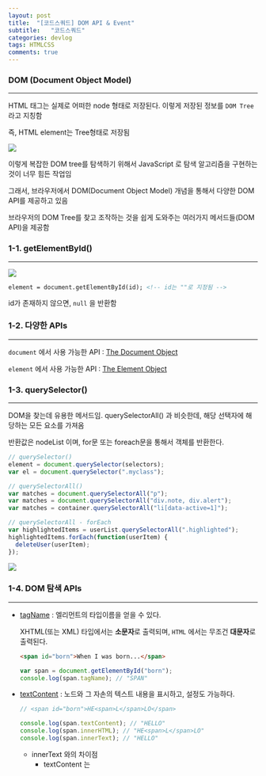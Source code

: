 ```yaml
---
layout: post
title:  "[코드스쿼드] DOM API & Event"
subtitle:   "코드스쿼드"
categories: devlog
tags: HTMLCSS
comments: true
---
```


### DOM (Document Object Model)

---

HTML 태그는 실제로 어떠한 node 형태로 저장된다. 이렇게 저장된 정보를 `DOM Tree` 라고 지칭함

즉, HTML element는 Tree형태로 저장됨

![](https://imgur.com/NolOrrM.png)

이렇게 복잡한 DOM tree를 탐색하기 위해서 JavaScript 로 탐색 알고리즘을 구현하는것이 너무 힘든 작업임

그래서, 브라우저에서 DOM(Document Object Model) 개념을 통해서 다양한 DOM API를 제공하고 있음

브라우저의 DOM Tree를 찾고 조작하는 것을 쉽게 도와주는 여러가지 메서드들(DOM API)을 제공함





### 1-1. getElementById()

---

![](https://imgur.com/BbJt1Ow.png)

```html
element = document.getElementById(id); <!-- id는 ""로 지정됨 -->
```

id가 존재하지 않으면, `null` 을 반환함





### 1-2. 다양한 APIs

---

`document` 에서 사용 가능한 API : [The Document Object](https://www.w3schools.com/jsref/dom_obj_document.asp)

`element` 에서 사용 가능한 API : [The Element Object](https://www.w3schools.com/jsref/dom_obj_document.asp)





### 1-3. querySelector()

---

DOM을 찾는데 유용한 메서드임. querySelectorAll() 과 비슷한데, 해당 선택자에 해당하는 모든 요소를 가져옴

반환값은 nodeList 이며, for문 또는 foreach문을 통해서 객체를 반환한다.

```javascript
// querySelector()
element = document.querySelector(selectors);
var el = document.querySelector(".myclass");

// querySelectorAll()
var matches = document.querySelectorAll("p");
var matches = document.querySelectorAll("div.note, div.alert");
var matches = container.querySelectorAll("li[data-active=1]");

// querySelectorAll - forEach
var highlightedItems = userList.querySelectorAll(".highlighted");
highlightedItems.forEach(function(userItem) {
  deleteUser(userItem);
});
```



![](https://imgur.com/le01Lph.png)





### 1-4. DOM 탐색 APIs

---

- [tagName](https://developer.mozilla.org/en-US/docs/Web/API/Element/tagName) : 엘리먼트의 타입이름을 얻을 수 있다.

  XHTML(또는 XML) 타입에서는 **소문자**로 출력되며, `HTML` 에서는 무조건 **대문자**로 출력된다.

  ```HTML
  <span id="born">When I was born...</span>
  ```

  ```javascript
  var span = document.getElementById("born");
  console.log(span.tagName); // "SPAN"
  ```

- [textContent](https://developer.mozilla.org/ko/docs/Web/API/Node/textContent) : 노드와 그 자손의 텍스트 내용을 표시하고, 설정도 가능하다.

  ```javascript
  // <span id="born">HE<span>L</span>LO</span>
  
  console.log(span.textContent); // "HELLO"
  console.log(span.innerHTML); // "HE<span>L</span>LO"
  console.log(span.innerText); // "HELLO"
  ```

  - innerText 와의 차이점
    - textContent 는 <script>와 <style> 요소를 포함한 모든 요소들의 내용을 가져옴. 반면, innerText 는 그렇지 않음
    - innerText 는 style 을 인지하고 숨겨진 요소들의 텍스트를 반환하진 않지만 textContent 는 반환함
    - innerText 는 CSS 스타일링을 인지하기 때문에 레이아웃의 변화를 가져올 수 있지만, textContent는 그렇지 않음
    - innerText 는 요소의 자식노드를 지우는 것 뿐만아니라, 텍스트 노드의 모든 자손을 영구적으로 제거함
  - innerHTML 과의 차이점
    - innerHTML 은 HTML을 반환함
    - textContent가 텍스트를 HTML로 파싱하지 않기 때문에 종종 더 좋은 성능을 보여줌
    - textContent는 XSS 를 방지할 수 있음

- [nodeType](https://developer.mozilla.org/ko/docs/Web/API/Node/nodeType) : `elements` `text` `comments` 처럼 서로 다른 종류의 노드를 구별하는데 사용할 수 있음

  ![](https://imgur.com/U6j3zkl.png)

- [childNodes](https://developer.mozilla.org/ko/docs/Web/API/Node/childNodes) : 주어진 요소의 자식 노드 모음 (collection)을 반환함 (NodeList)

  ```javascript
  // parg는 <p> 요소 개체 참조
  if (parg.hasChildNodes())
  // 그래서, 먼저 개체가 찼는 지(자식 노드가 있는 지) 검사
   {
     var children = parg.childNodes;
     for (var i = 0; i < children.length; i++) 
     {
     // children[i]로 각 자식에 무언가를 함 
     // 주의: 목록은 유효해(live), 자식 추가나 제거는 목록을 바꿈
     };
   };
  ```

- [firstChild](https://developer.mozilla.org/ko/docs/Web/API/Node/firstChild) : 트리에서 노드의 첫 번째 자식이나 null(노드가 자식이 없으면)을 반환함

  ```javascript
  <p id="para-01">
    <span>First span</span>
  </p>
  
  <script type="text/javascript">
    var p01 = document.getElementById('para-01');
    alert(p01.firstChild.nodeName)
  </script>
  ```

- [firstElementChild](https://developer.mozilla.org/en-US/docs/Web/API/ParentNode/firstElementChild)

  ```html
  <ul id="foo">
      <li>First  (1)</li>
      <li>Second (2)</li>
      <li>Third  (3)</li>
  </ul>	
  ```

  ```javascript
  var foo = document.getElementById('foo');
  console.log(foo.firstElementChild.textContent); // "First  (1)"
  ```

- [parentElement](https://developer.mozilla.org/en-US/docs/Web/API/Node/parentElement) : 현재 노드에서 부모 노드를 가리킨다.

  ```javascript
  if (node.parentElement) {
      node.parentElement.style.color = "red";
  }
  ```

- [nextSibling](https://developer.mozilla.org/ko/docs/Web/API/Node/nextSibling)

  부모의 `childNodes` 목록에서 지정된 노드 **바로 다음에 있는 노드를 반환**하거나 지정된 노드가 해당 목록의 마지막 노드이면 `null`을 반환 (#text 데이터를 가져온다는 것을 중점으로 볼 것)

  ```HTML
  <div id="div-01">Here is div-01</div>
  <div id="div-02">Here is div-02</div>
  
  <script type="text/javascript">
  var el = document.getElementById('div-01').nextSibling,
      i = 1;
  
  console.log('Siblings of div-01:');
  
  while (el) {
    console.log(i + '. ' + el.nodeName);
    el = el.nextSibling;
    i++;
  }
  
  </script>
  
  /**************************************************
     로드될 때 다음과 같이 콘솔에 기록됩니다. :
  
       Siblings of div-01
  
        1. #text
        2. DIV
        3. #text
        4. SCRIPT
  
  **************************************************/
  ```

- [nextElementSibling](https://developer.mozilla.org/en-US/docs/Web/API/NonDocumentTypeChildNode/nextElementSibling)

  ```HTML
  <div id="div-01">Here is div-01</div>
  <div id="div-02">Here is div-02</div>
  
  <script type="text/javascript">
    var el = document.getElementById('div-01').nextElementSibling;
    console.log('Siblings of div-01:');
    while (el) {
      console.log(el.nodeName);
      el = el.nextElementSibling;
    }
  </script>
  
  /**************************************************
     로드될 때 다음과 같이 콘솔에 기록됩니다. :
  
      Siblings of div-01:
      DIV
      SCRIPT
  
  **************************************************/
  ```

  



### 1-5. DOM 조작 API

---

삭제, 추가, 이동, 교체를 위해 사용하는 DOM API 이다.

- [removeChild()](https://developer.mozilla.org/ko/docs/Web/API/Node/removeChild) : 자식의 엘리먼트를 삭제하는 문법

  ```javascript
  // Get the <ul> element with id="myList"
  var list = document.getElementById("myList");   
  list.removeChild(list.childNodes[0]); // Remove <ul>'s first child node (index 0)
  ```

- [appendChild()](https://developer.mozilla.org/ko/docs/Web/API/Node/appendChild) : 한 노드를 특정 부모 노드의 자식 노드 리스트 중 **마지막 자식으로** 붙임

  ```javascript
  // 새로운 단락 요소를 생성하고 문서에 있는 바디 요소의 끝에 붙입니다.
  var p = document.createElement("p");
  document.body.appendChild(p);
  ```

- [insertBefore()](https://developer.mozilla.org/en-US/docs/Web/API/Node/insertBefore)

  ```HTML
  <ul id="myList">
    <li>Coffee</li>
    <li>Tea</li>
  </ul>
  
  <p>Click the button to insert an item to the list.</p>
  
  <button onclick="myFunction()">Try it</button>
  
  <script>
  function myFunction() {
      var newItem = document.createElement("LI");
      var textnode = document.createTextNode("Water");
      newItem.appendChild(textnode);
  
      var list = document.getElementById("myList");
      list.insertBefore(newItem, list.childNodes[0]);
  }
  </script>
  
  <!-- 
  Example explained:
  First create a LI node,
  then create a Text node,
  then append the Text node to the LI node.
  Finally insert the LI node before the first child node in the list.
  -->
  ```

  - nextSibling 를 통해서 삽입하는 경우도 있음

    ```HTML
    <div id="parentElement">
      <span id="childElement">foo bar</span>
    </div>
    
    <script>
    // Create a new, plain <span> element
    var sp1 = document.createElement("span");
    
    // Get a reference to the element, before we want to insert the element
    var sp2 = document.getElementById("childElement");
    // Get a reference to the parent element
    var parentDiv = sp2.parentNode;
    
    // Insert the new element into the DOM before sp2
    parentDiv.insertBefore(sp1, sp2);
    </script>
    ```

    ```HTML
    parentDiv.insertBefore(sp1, sp2.nextSibling);
    ```

- [cloneNode()](https://developer.mozilla.org/ko/docs/Web/API/Node/cloneNode)

  ```javascript
  var dupNode = node.cloneNode(deep);
  ```

  - node : 복제되어야 할 node
  - dupNode : 복제된 새로운 node
  - deep
    - true : 해당 node의 childern 까지 복사
    - false : 해당 node만 복사

- [replaceChild()](https://developer.mozilla.org/ko/docs/Web/API/Node/replaceChild)

  ```javascript
  replaceNode = parentNode.replaceChild(newChild, oldChild);
  ```

  - replaceNode 는 교체된 노드로서, oldChild 와 동일한 노드이다.
  - newChild 는 oldChild를 교체할 새로운 노드이다. (만약 이미 DOM 안에 존재한다면 가장 먼저 제거됨?)
  - oldChild 는 이미 존재하는, 교체될 자식 노드이다.

  ```javascript
  // <div>
  //  <span id="childSpan">foo bar</span>
  // </div>
  
  // 텅빈 요소 노드를 하나 생성합니다.
  // ID도, 속성도, 컨텐츠도 없습니다.
  var sp1 = document.createElement("span");
  
  // 'newSpan'이란 id 속성을 부여합니다.
  sp1.id = "newSpan";
  
  // 새로운 요소를 위한 컨텐츠를 생성합니다.
  var sp1_content = document.createTextNode("new replacement span element.");
  
  // 컨텐츠를 생성한 요소에 붙입니다.
  sp1.appendChild(sp1_content);
  
  // DOM에 존재하던, 교체되야할 노드를 참조합니다.
  var sp2 = document.getElementById("childSpan");
  var parentDiv = sp2.parentNode;
  
  // 이미 존재하던 sp2 노드를 새로운 span 요소인 sp1으로 교체합니다.
  parentDiv.replaceChild(sp1, sp2);
  
  // 결과:
  // <div>
  //   <span id="newSpan">new replacement span element.</span>
  // </div>
  ```





### 1-6. DOM 훈련

---

1. **지금 나온 DOM API를 사용해서, strawberry 아래에 새로운 과일을 하나 더 추가해보기. 추가 된 이후에는 다시 삭제해보기. [Jsbin](http://jsbin.com/bihuduhase/edit?html,js,console,output)**

   - `ul` 태그 안에 `li` 를 querySelector 로 조회할 경우, 0부터 시작하는게 아니라 1부터 시작함
     - #text - element - #text - element ... ?

   ```HTML
   <!DOCTYPE html>
   <html>
   <head>
     <meta charset="utf-8">
     <meta name="viewport" content="width=device-width">
     <title>JS Bin</title>
   </head>
   <body>
     <h1>selector test</h1>
     
     <ul>
       <li>apple</li>
       <li>orange</li>
       <li>banana</li>
       <li>grape</li>
       <li>strawberry</li>
     </ul>
     
     <button onclick=addFruitElement() id="btn_add">ADD</button>
     <button onclick=removeFruitElement() id="btn_remove">REMOVE</button>
   
   </body>
   </html>
   ```

   ```javascript
   const list = document.querySelector("ul");
   
   function addFruitElement() {
   
     const sp1 = document.createElement("li");
     const sp1_content = document.createTextNode("mango");
     sp1.appendChild(sp1_content);
   
     list.appendChild(sp1);
   }
   
   function removeFruitElement() {
     list.removeChild(list.lastElementChild);
   }
   ```

2. **지금 나온 DOM API를 사용해서, 바나나와 오렌지 사이에 새로운 과일을 추가하기** [jsbin](http://jsbin.com/yekorunula/edit?html,js,output)

   ```javascript
   const fruits = document.querySelectorAll("li");
   
   fruits.forEach(function(element) {
   	if (element.textContent === "orange") {
   		const newFruitNode = document.createElement("li");
   		const newFruitTextNode = document.createTextNode("Blueberry");
   		newFruitNode.appendChild(newFruitTextNode);
         
           const fruitParentNode = element.parentElement;
   		fruitParentNode.insertBefore(newFruitNode, element);
       }
   });
   ```

3. **apple을 grape 와 strawberry 사이로 옮기기.** [Jsbin](http://jsbin.com/zalesuvivo/edit?html,js,console,output)

   ```javascript
   const fruitList = document.querySelectorAll("li");
   const fruitParentNode = document.querySelector("ul");
   
   let appleNode;
   let strawberryNode;
   
   fruitList.forEach(function(element) {
   	if(element.textContent === "apple") {
   		appleNode = element;
   		fruitParentNode.removeChild(element);
       }
   	else if(element.textContent === "strawberry") {
       	strawberryNode = element;
   		fruitParentNode.insertBefore(appleNode, element);
   	}
   });
   ```

4. **class가 'red'인 노드만 삭제** [Jsbin](http://jsbin.com/kudiraruyo/1/edit?html,css,js,console,output)

   ```javascript
   const fruitParentNode = document.querySelector("ul");
   const fruitList = document.querySelectorAll("li");
   const redClassNodes = document.getElementsByClassName("red");
   
   while(redClassNodes[0]) {
   	fruitParentNode.removeChild(redClassNodes[0]);
   }
   ```

5. **section 태그의 자손 중에 blue라는 클래스를 가지고 있는 노드가 있다면, 그 하위에 있는 h2 노드를 삭제. ** [Jsbin](http://jsbin.com/wequjidaxe/edit?html,js,output)

   ```javascript
   const blueClassNode = document.getElementsByClassName("blue");
   const blueClassParentNode = blueClassNode[0].parentNode;
   const blueSectionNode = blueClassParentNode.parentNode;
   
   blueSectionNode.removeChild(blueSectionNode.firstElementChild);
   ```

   



































